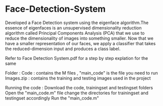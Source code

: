 # Face-Detection-System

Developed a Face Detection system using the eigenface algorithm.The essence of eigenfaces is an unsupervised dimensionality reduction algorithm called Principal Components Analysis (PCA) that we use to reduce the dimensionality of images into something smaller. Now that we have a smaller representation of our faces, we apply a classifier that takes the reduced-dimension input and produces a class label.

Refer to Face Detection System.pdf for a step by step explation for the same

Folder : 
Code : contains the M files , "main_code" is the file you need to run
Images.zip : contains the training and testing images used in the project

Running the code :
Download the code, trainingset and testingset folders
Open the "main_code.m" file change the directories for trainingset and testingset accordingly
Run the "main_code.m"
